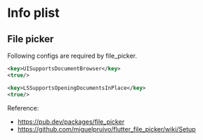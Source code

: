 # Info plist

## File picker

Following configs are required by file_picker.

```xml
<key>UISupportsDocumentBrowser</key>
<true/>

<key>LSSupportsOpeningDocumentsInPlace</key>
<true/>
```

Reference:

- https://pub.dev/packages/file_picker
- https://github.com/miguelpruivo/flutter_file_picker/wiki/Setup
